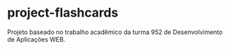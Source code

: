 # project-flashcards
Projeto baseado no trabalho acadêmico da turma 952 de Desenvolvimento de Aplicações WEB.
